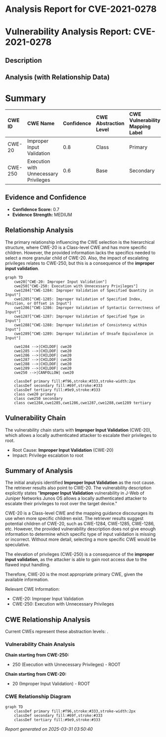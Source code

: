 # Analysis Report for CVE-2021-0278

# Vulnerability Analysis Report: CVE-2021-0278

## Description



## Analysis (with Relationship Data)

# Summary
| CWE ID  | CWE Name                                                        | Confidence | CWE Abstraction Level | CWE Vulnerability Mapping Label | CWE-Vulnerability Mapping Notes |
| :-------- | :-------------------------------------------------------------- | :--------- | :---------------------- | :------------------------------ | :------------------------------ |
| CWE-20    | Improper Input Validation                                         | 0.8        | Class                   | Primary                         | Discouraged                     |
| CWE-250   | Execution with Unnecessary Privileges                            | 0.6        | Base                    | Secondary                       | Allowed                         |

## Evidence and Confidence

*   **Confidence Score:** 0.7
*   **Evidence Strength:** MEDIUM

## Relationship Analysis
The primary relationship influencing the CWE selection is the hierarchical structure, where CWE-20 is a Class-level CWE and has more specific children. However, the provided information lacks the specifics needed to select a more granular child of CWE-20. Also, the impact of escalating privileges relates to CWE-250, but this is a consequence of the **improper input validation**.

```mermaid
graph TD
    cwe20["CWE-20: Improper Input Validation"]
    cwe250["CWE-250: Execution with Unnecessary Privileges"]
    cwe1284["CWE-1284: Improper Validation of Specified Quantity in Input"]
    cwe1285["CWE-1285: Improper Validation of Specified Index, Position, or Offset in Input"]
    cwe1286["CWE-1286: Improper Validation of Syntactic Correctness of Input"]
    cwe1287["CWE-1287: Improper Validation of Specified Type in Input"]
    cwe1288["CWE-1288: Improper Validation of Consistency within Input"]
    cwe1289["CWE-1289: Improper Validation of Unsafe Equivalence in Input"]
    
    cwe1284 -->|CHILDOF| cwe20
    cwe1285 -->|CHILDOF| cwe20
    cwe1286 -->|CHILDOF| cwe20
    cwe1287 -->|CHILDOF| cwe20
    cwe1288 -->|CHILDOF| cwe20
    cwe1289 -->|CHILDOF| cwe20
    cwe250 -->|CANFOLLOW| cwe20
    
    classDef primary fill:#f96,stroke:#333,stroke-width:2px
    classDef secondary fill:#69f,stroke:#333
    classDef tertiary fill:#9e9,stroke:#333
    class cwe20 primary
    class cwe250 secondary
    class cwe1284,cwe1285,cwe1286,cwe1287,cwe1288,cwe1289 tertiary
```

## Vulnerability Chain
The vulnerability chain starts with **Improper Input Validation** (CWE-20), which allows a locally authenticated attacker to escalate their privileges to root.
  - Root Cause: **Improper Input Validation** (CWE-20)
  - Impact: Privilege escalation to root

## Summary of Analysis
The initial analysis identified **Improper Input Validation** as the root cause. The retriever results also point to CWE-20. The vulnerability description explicitly states "**Improper Input Validation** vulnerability in J-Web of Juniper Networks Junos OS allows a locally authenticated attacker to escalate their privileges to root over the target device."

CWE-20 is a Class-level CWE and the mapping guidance discourages its use when more specific children exist. The retriever results suggest potential children of CWE-20, such as CWE-1284, CWE-1285, CWE-1286, etc. However, the provided vulnerability description does not give enough information to determine which specific type of input validation is missing or incorrect. Without more detail, selecting a more specific CWE would be speculative.

The elevation of privileges (CWE-250) is a consequence of the **improper input validation**, as the attacker is able to gain root access due to the flawed input handling.

Therefore, CWE-20 is the most appropriate primary CWE, given the available information.

Relevant CWE Information:
*   CWE-20: Improper Input Validation
*   CWE-250: Execution with Unnecessary Privileges


## CWE Relationship Analysis

Current CWEs represent these abstraction levels: .


### Vulnerability Chain Analysis

**Chain starting from CWE-250:**
- 250 (Execution with Unnecessary Privileges) - ROOT


**Chain starting from CWE-20:**
- 20 (Improper Input Validation) - ROOT



### CWE Relationship Diagram

```mermaid
graph TD
    classDef primary fill:#f96,stroke:#333,stroke-width:2px
    classDef secondary fill:#69f,stroke:#333
    classDef tertiary fill:#9e9,stroke:#333
```



*Report generated on 2025-03-31 03:50:40*
